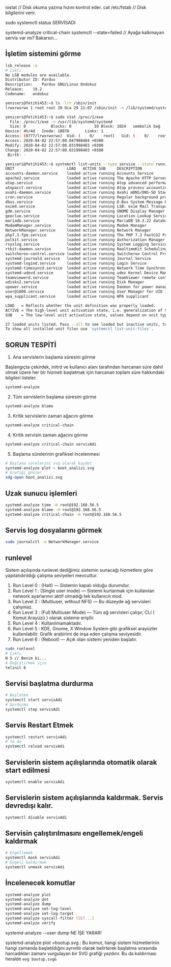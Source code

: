 
iostat                           // Disk okuma yazma hızını kontrol eder.
cat /etc/fstab                   // Disk bilgilerini verir.



sudo systemctl status SERVİSADI



systemd-analyze critical-chain
systemctl --state=failed		// Ayağa kalkmayan servis var mı? Bakarsın...



## İşletim sistemini görme

```bash
lsb_release -a
# Çıktı
No LSB modules are available.
Distributor ID:	Pardus
Description:	Pardus GNU/Linux Ondokuz
Release:	19.2
Codename:	ondokuz
```

```bash
yeniceri@fetih1453:~$ ls -lrt /sbin/init
lrwxrwxrwx 1 root root 20 Oca 29 21:07 /sbin/init -> /lib/systemd/systemd
```

```bash
yeniceri@fetih1453:~$ sudo stat /proc/1/exe
  File: /proc/1/exe -> /usr/lib/systemd/systemd
  Size: 0         	Blocks: 0          IO Block: 1024   sembolik bağ
Device: 4h/4d	Inode: 18078       Links: 1
Access: (0777/lrwxrwxrwx)  Uid: (    0/    root)   Gid: (    0/    root)
Access: 2020-04-02 22:57:00.047998404 +0300
Modify: 2020-04-02 22:57:00.031998403 +0300
Change: 2020-04-02 22:57:00.031998403 +0300
 Birth: -
```

```bash
yeniceri@fetih1453:~$ systemctl list-units --type service --state running
UNIT                       LOAD   ACTIVE SUB     DESCRIPTION                                 
accounts-daemon.service    loaded active running Accounts Service                            
apache2.service            loaded active running The Apache HTTP Server                      
atop.service               loaded active running Atop advanced performance monitor           
atopacct.service           loaded active running Atop process accounting daemon              
avahi-daemon.service       loaded active running Avahi mDNS/DNS-SD Stack                     
cron.service               loaded active running Regular background program processing daemon
dbus.service               loaded active running D-Bus System Message Bus                    
exim4.service              loaded active running LSB: exim Mail Transport Agent              
gdm.service                loaded active running GNOME Display Manager                       
geoclue.service            loaded active running Location Lookup Service                     
mariadb.service            loaded active running MariaDB 10.3.22 database server             
ModemManager.service       loaded active running Modem Manager                               
NetworkManager.service     loaded active running Network Manager                             
php7.3-fpm.service         loaded active running The PHP 7.3 FastCGI Process Manager         
polkit.service             loaded active running Authorization Manager                       
rsyslog.service            loaded active running System Logging Service                      
rtkit-daemon.service       loaded active running RealtimeKit Scheduling Policy Service       
switcheroo-control.service loaded active running Switcheroo Control Proxy service            
systemd-journald.service   loaded active running Journal Service                             
systemd-logind.service     loaded active running Login Service                               
systemd-timesyncd.service  loaded active running Network Time Synchronization                
systemd-udevd.service      loaded active running udev Kernel Device Manager                  
teamviewerd.service        loaded active running TeamViewer remote control daemon            
udisks2.service            loaded active running Disk Manager                                
upower.service             loaded active running Daemon for power management                 
user@1000.service          loaded active running User Manager for UID 1000                   
wpa_supplicant.service     loaded active running WPA supplicant                              

LOAD   = Reflects whether the unit definition was properly loaded.
ACTIVE = The high-level unit activation state, i.e. generalization of SUB.
SUB    = The low-level unit activation state, values depend on unit type.

27 loaded units listed. Pass --all to see loaded but inactive units, too.
To show all installed unit files use 'systemctl list-unit-files'.
```

## SORUN TESPİTİ

1. Ana servislerin başlama süresini görme

Başlangıçta çekirdek, initrd ve kullanıcı alanı tarafından harcanan süre dahil olmak üzere her bir hizmeti başlatmak için harcanan toplam süre hakkındaki bilgileri listeler.

```bash
systemd-analyze
```

2. Tüm servislerin başlama süresini görme

```bash
systemd-analyze blame
```

3. Kritik servislerin zaman ağacını görme

```bash
systemd-analyze critical-chain
```

4. Kritik servisin zaman ağacını görme

```bash
systemd-analyze critical-chain servisAdi
```

5. Başlama sürelerinin grafiksel incelenmesi

```bash
# Başlama sürelerini svg olarak kaydet
systemd-analyze plot > boot_analizi.svg
# Grafiği göster
xdg-open boot_analizi.svg
```

## Uzak sunucu işlemleri

```bash
systemd-analyze time -H root@192.168.56.5
systemd-analyze blame -H root@192.168.56.5
systemd-analyze critical-chain -H root@192.168.56.5
```

## Servis log dosyalarını görmek

```bash
sudo journalctl -u NetworkManager.service
```

## runlevel

Sistem açılışında runlevel dediğimiz sistemin sunacağı hizmetlere göre yapılandırıldığı çalışma seviyeleri mevcuttur.

1. Run Level 0 : (Halt) — Sistemin kapalı olduğu durumdur.
2. Run Level 1 : (Single user mode) — Sistemi kurtarmak için kullanılan network ayarlarının aktif olmadığı tek kullanıcılı mod.
3. Run Level 2 : (Multiuser, without NFS) — Bu düzeyde ağ servisleri çalışmaz.
4. Run Level 3 : (Full Multiuser Mode) — Tüm ağ servisleri çalışır, CLI ( Komut Arayüzü ) olarak sisteme erişilir.
5. Run Level 4 : Kullanılmamaktadır.
6. Run Level 5 : KDE, Gnome, X Window System gibi grafiksel arayüzler kullanılabilir. Grafik arabirimi de inşa eden çalışma seviyesidir.
7. Run Level 6 : (Reboot) — Açık olan sistemi yeniden başlatır.

```bash
sudo runlevel
# Çıktı
N 5 // Benim ki...
# Değiştirmek için
telinit 6
```

## Servisi başlatma durdurma

```bash
# Başlatma
systemctl start servisAdi
# Durdurma
systemctl stop servisAdi
```

## Servis Restart Etmek

```bash
systemctl restart servisAdi
# Ya da
systemctl reload servisAdi
```

## Servislerin sistem açılışlarında otomatik olarak start edilmesi

```bash
systemctl enable servisAdi
```

## Servislerin sistem açılışlarında kaldırmak. Servis devredışı kalır.

```bash
systemctl disable servisAdi
```

## Servisin çalıştırılmasını engellemek/engeli kaldırmak

```bash
# Engellemek
systemctl mask servisAdi
# Engeli kaldırmak
systemctl unmask servisAdi
```

## İncelenecek komutlar

```bash
systemd-analyze plot
systemd-analyze dot
systemd-analyze dump
systemd-analyze set-log-level
systemd-analyze set-log-target
systemd-analyze syscall-filter [SET...]
systemd-analyze verify
```



systemd-analyze --user dump NE İŞE YARAR!

systemd-analyze plot >bootup.svg : Bu komut, hangi sistem hizmetlerinin hangi zamanda başlatıldığını ayrıntılı olarak belirterek başlatma sırasında harcadıkları zamanı vurgulayan bir SVG grafiği yazdırır. Bu da kaldırması heralde ```eog bootup.svg&```










